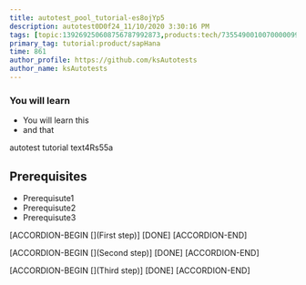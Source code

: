 ```yaml
---
title: autotest_pool_tutorial-es8ojYp5
description: autotest0D0f24_11/10/2020 3:30:16 PM
tags: [topic:139269250608756787992873,products:tech/73554900100700000996,tutorial:experience/advanced]
primary_tag: tutorial:product/sapHana
time: 861
author_profile: https://github.com/ksAutotests
author_name: ksAutotests
---
```

### You will learn
- You will learn this
- and that

autotest tutorial text4Rs55a

## Prerequisites
- Prerequisute1
- Prerequisute2
- Prerequisute3

[ACCORDION-BEGIN [](First step)]
[DONE]
[ACCORDION-END]

[ACCORDION-BEGIN [](Second step)]
[DONE]
[ACCORDION-END]

[ACCORDION-BEGIN [](Third step)]
[DONE]
[ACCORDION-END]

